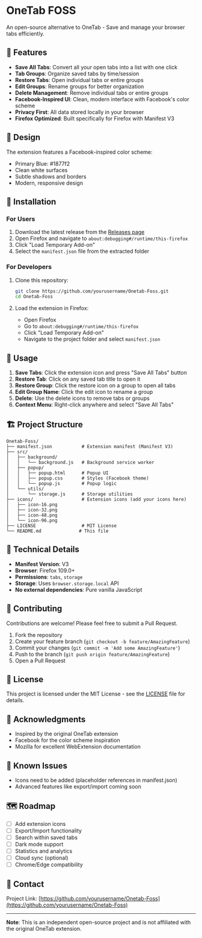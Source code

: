 # OneTab FOSS

An open-source alternative to OneTab - Save and manage your browser tabs efficiently.

## 🌟 Features

- **Save All Tabs**: Convert all your open tabs into a list with one click
- **Tab Groups**: Organize saved tabs by time/session
- **Restore Tabs**: Open individual tabs or entire groups
- **Edit Groups**: Rename groups for better organization
- **Delete Management**: Remove individual tabs or entire groups
- **Facebook-Inspired UI**: Clean, modern interface with Facebook's color scheme
- **Privacy First**: All data stored locally in your browser
- **Firefox Optimized**: Built specifically for Firefox with Manifest V3

## 🎨 Design

The extension features a Facebook-inspired color scheme:
- Primary Blue: #1877f2
- Clean white surfaces
- Subtle shadows and borders
- Modern, responsive design

## 🚀 Installation

### For Users

1. Download the latest release from the [Releases page](../../releases)
2. Open Firefox and navigate to `about:debugging#/runtime/this-firefox`
3. Click "Load Temporary Add-on"
4. Select the `manifest.json` file from the extracted folder

### For Developers

1. Clone this repository:
   ```bash
   git clone https://github.com/yourusername/Onetab-Foss.git
   cd Onetab-Foss
   ```

2. Load the extension in Firefox:
   - Open Firefox
   - Go to `about:debugging#/runtime/this-firefox`
   - Click "Load Temporary Add-on"
   - Navigate to the project folder and select `manifest.json`

## 📖 Usage

1. **Save Tabs**: Click the extension icon and press "Save All Tabs" button
2. **Restore Tab**: Click on any saved tab title to open it
3. **Restore Group**: Click the restore icon on a group to open all tabs
4. **Edit Group Name**: Click the edit icon to rename a group
5. **Delete**: Use the delete icons to remove tabs or groups
6. **Context Menu**: Right-click anywhere and select "Save All Tabs"

## 🏗️ Project Structure

```
Onetab-Foss/
├── manifest.json           # Extension manifest (Manifest V3)
├── src/
│   ├── background/
│   │   └── background.js   # Background service worker
│   ├── popup/
│   │   ├── popup.html      # Popup UI
│   │   ├── popup.css       # Styles (Facebook theme)
│   │   └── popup.js        # Popup logic
│   └── utils/
│       └── storage.js      # Storage utilities
├── icons/                  # Extension icons (add your icons here)
│   ├── icon-16.png
│   ├── icon-32.png
│   ├── icon-48.png
│   └── icon-96.png
├── LICENSE                 # MIT License
└── README.md              # This file
```

## 🔧 Technical Details

- **Manifest Version**: V3
- **Browser**: Firefox 109.0+
- **Permissions**: `tabs`, `storage`
- **Storage**: Uses `browser.storage.local` API
- **No external dependencies**: Pure vanilla JavaScript

## 🤝 Contributing

Contributions are welcome! Please feel free to submit a Pull Request.

1. Fork the repository
2. Create your feature branch (`git checkout -b feature/AmazingFeature`)
3. Commit your changes (`git commit -m 'Add some AmazingFeature'`)
4. Push to the branch (`git push origin feature/AmazingFeature`)
5. Open a Pull Request

## 📝 License

This project is licensed under the MIT License - see the [LICENSE](LICENSE) file for details.

## 🙏 Acknowledgments

- Inspired by the original OneTab extension
- Facebook for the color scheme inspiration
- Mozilla for excellent WebExtension documentation

## 🐛 Known Issues

- Icons need to be added (placeholder references in manifest.json)
- Advanced features like export/import coming soon

## 🗺️ Roadmap

- [ ] Add extension icons
- [ ] Export/Import functionality
- [ ] Search within saved tabs
- [ ] Dark mode support
- [ ] Statistics and analytics
- [ ] Cloud sync (optional)
- [ ] Chrome/Edge compatibility

## 📧 Contact

Project Link: [https://github.com/yourusername/Onetab-Foss](https://github.com/yourusername/Onetab-Foss)

---

**Note**: This is an independent open-source project and is not affiliated with the original OneTab extension.
